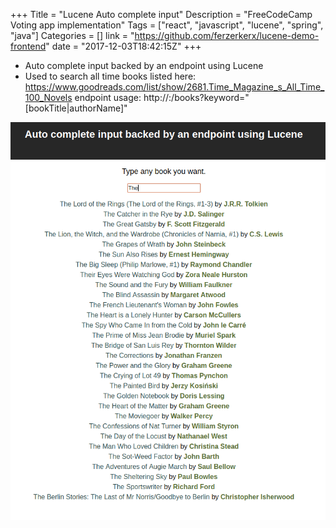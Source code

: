 +++
Title = "Lucene Auto complete input"
Description = "FreeCodeCamp Voting app implementation"
Tags = ["react", "javascript", "lucene", "spring", "java"]
Categories = []
link = "https://github.com/ferzerkerx/lucene-demo-frontend"
date = "2017-12-03T18:42:15Z"
+++

- Auto complete input backed by an endpoint using Lucene
- Used to search all time books listed here: https://www.goodreads.com/list/show/2681.Time_Magazine_s_All_Time_100_Novels
endpoint usage: http://:/books?keyword="[bookTitle|authorName]"
<img src="https://github.com/ferzerkerx/lucene-demo-frontend/raw/master/lucene-demo-frontend.png"/>